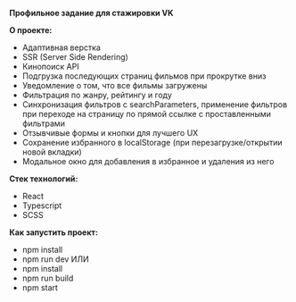 **Профильное задание для стажировки VK**

**О проекте:** 
- Адаптивная верстка  
- SSR (Server Side Rendering) 
- Кинопоиск API 
- Подгрузка последующих страниц фильмов при прокрутке вниз 
- Уведомление о том, что все фильмы загружены 
- Фильтрация по жанру, рейтингу и году
- Синхронизация фильтров с searchParameters, применение фильтров при переходе на страницу по прямой ссылке с проставленными фильтрами
- Отзывчивые формы и кнопки для лучшего UX 
- Сохранение избранного в localStorage (при перезагрузке/открытии новой вкладки) 
- Модальное окно для добавления в избранное и удаления из него 

**Стек технологий:** 
- React 
- Typescript
- SCSS
 
**Как запустить проект:**  
- npm install 
- npm run dev 
ИЛИ 
- npm install 
- npm run build
- npm start
